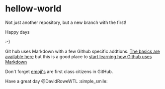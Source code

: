 # hellow-world
Not just another repository, but a new branch with the first!

Happy days

:-)

Git hub uses Markdown with a few Github specific addtions. [The basics are available here](https://help.github.com/articles/basic-writing-and-formatting-syntax/) but this is a good place to [start learning how Github uses Markdown](https://help.github.com/articles/about-writing-and-formatting-on-github/)

Don't forget [emoji's](http://www.webpagefx.com/tools/emoji-cheat-sheet/) are first class citizens in GitHub.

Have a great day @DavidRoweWTL :simple_smile: 
